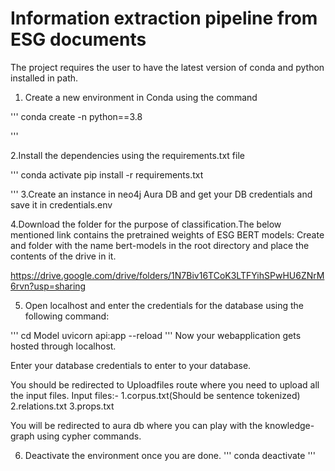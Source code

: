 # Information extraction pipeline from ESG documents 

The project requires the user to have the latest version of conda and python installed in path. 

1. Create a new environment in Conda using the command

'''
conda create -n <env> python==3.8

'''

2.Install the dependencies using the requirements.txt file

'''
conda activate <env>
pip install -r requirements.txt

'''
3.Create an instance in neo4j Aura DB and get your DB credentials and save it in credentials.env 

4.Download the folder for the purpose of classification.The below mentioned link contains the pretrained weights of ESG BERT models:
  Create and folder with the name bert-models in the root directory and place the contents of the drive in it.

https://drive.google.com/drive/folders/1N7Biv16TCoK3LTFYihSPwHU6ZNrM6rvn?usp=sharing


5. Open localhost and enter the credentials for the database using the following command: 

'''
cd Model
uvicorn api:app --reload
'''
Now your webapplication gets hosted through localhost.

Enter your database credentials to enter to your database.

You should be redirected to Uploadfiles route where you need to upload all the input files.
  Input files:-
  1.corpus.txt(Should be sentence tokenized)
  2.relations.txt
  3.props.txt
 
You will be redirected to aura db where you can play with the knowledge-graph using cypher commands.

6. Deactivate the environment once you are done. 
'''
conda deactivate 
'''

